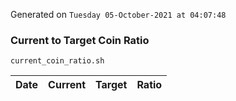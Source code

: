 Generated on `Tuesday 05-October-2021 at 04:07:48`

### Current to Target Coin Ratio
`current_coin_ratio.sh`

Date|Current|Target|Ratio
---|---|---|---
